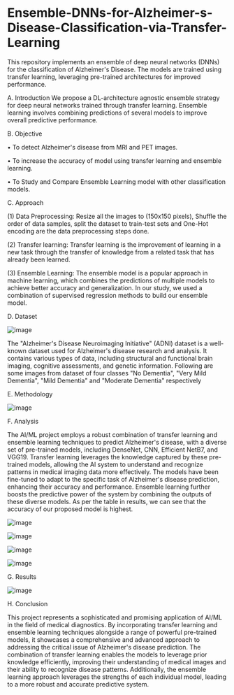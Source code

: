 # Ensemble-DNNs-for-Alzheimer-s-Disease-Classification-via-Transfer-Learning
This repository implements an ensemble of deep neural networks (DNNs) for the classification of Alzheimer's Disease. The models are trained using transfer learning, leveraging pre-trained architectures for improved performance.


A.	Introduction
We propose a DL-architecture agnostic ensemble strategy for deep neural networks trained through transfer learning. Ensemble learning involves combining predictions of several models to improve overall predictive performance.

B. Objective

• To detect Alzheimer's disease from MRI and PET images.

•	To increase the accuracy of model using transfer learning and ensemble learning.

• To Study and Compare Ensemble Learning model with other classification models.

C. Approach

(1) Data Preprocessing: Resize all the images to (150x150 pixels), Shuffle the order of data samples, split the dataset to train-test sets and One-Hot encoding are the data preprocessing steps done.

(2) Transfer learning: Transfer learning is the improvement of learning in a new task through the transfer of knowledge from a related task that has already been learned.

(3) Ensemble Learning: The ensemble model is a popular approach in machine learning, which combines the predictions of multiple models to achieve better accuracy and generalization. In our study, we used a combination of supervised regression methods to build our ensemble model.


D. Dataset

![image](https://github.com/PranavNahe/Ensemble-DNNs-for-Alzheimer-s-Disease-Classification-via-Transfer-Learning/assets/81244950/0e9b1d5b-e18c-4ba4-a8a0-530c3634b490)


The "Alzheimer's Disease Neuroimaging Initiative" (ADNI) dataset is a well-known dataset used for Alzheimer's disease research and analysis. It contains various types of data, including structural and functional brain imaging, cognitive assessments, and genetic information. Following are some images from dataset of four classes "No Dementia", "Very Mild Dementia", "Mild Dementia" and "Moderate Dementia" respectively


E. Methodology


![image](https://github.com/PranavNahe/Ensemble-DNNs-for-Alzheimer-s-Disease-Classification-via-Transfer-Learning/assets/81244950/928cc1c4-9a12-4f4a-9d5c-68fb13839742)



F. Analysis

The AI/ML project employs a robust combination of transfer learning and ensemble learning techniques to predict Alzheimer's disease, with a diverse set of pre-trained models, including DenseNet, CNN, Efficient NetB7, and VGG19. Transfer learning leverages the knowledge captured by these pre-trained models, allowing the Al system to understand and recognize patterns in medical imaging data more effectively. The models have been fine-tuned to adapt to the specific task of Alzheimer's disease prediction, enhancing their accuracy and performance.
Ensemble learning further boosts the predictive power of the system by combining the outputs of these diverse models. As per the table in results, we can see that the accuracy of our proposed model is highest.


![image](https://github.com/PranavNahe/Ensemble-DNNs-for-Alzheimer-s-Disease-Classification-via-Transfer-Learning/assets/81244950/9bedbb67-18e9-48bb-981b-f13a6b020927)

![image](https://github.com/PranavNahe/Ensemble-DNNs-for-Alzheimer-s-Disease-Classification-via-Transfer-Learning/assets/81244950/2e8a1e10-fa2e-4dd7-a6e7-8dfca91def98)

![image](https://github.com/PranavNahe/Ensemble-DNNs-for-Alzheimer-s-Disease-Classification-via-Transfer-Learning/assets/81244950/162d88d0-3567-4671-b4e4-0e52ecbc47c8)

![image](https://github.com/PranavNahe/Ensemble-DNNs-for-Alzheimer-s-Disease-Classification-via-Transfer-Learning/assets/81244950/d447fc28-b565-4f05-be07-3133929fb2f1)



G. Results

![image](https://github.com/PranavNahe/Ensemble-DNNs-for-Alzheimer-s-Disease-Classification-via-Transfer-Learning/assets/81244950/3b6c5c3b-6529-4e01-b0f1-4a48eac08a4b)



H. Conclusion

This project represents a sophisticated and promising application of AI/ML in the field of medical diagnostics. By incorporating transfer learning and ensemble learning techniques alongside a range of powerful pre-trained models, it showcases a comprehensive and advanced approach to addressing the critical issue of Alzheimer's disease prediction. The combination of transfer learning enables the models to leverage prior knowledge efficiently, improving their understanding of medical images and their ability to recognize disease patterns. Additionally, the ensemble learning approach leverages the strengths of each individual model, leading to a more robust and accurate predictive system.

